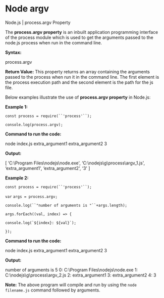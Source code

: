 # Node argv

Node.js \| process.argv Property

The **process.argv property** is an inbuilt application programming interface of the process module which is used to get the arguments passed to the node.js process when run in the command line.

**Syntax:**

process.argv

**Return Value:** This property returns an array containing the arguments passed to the process when run it in the command line. The first element is the process execution path and the second element is the path for the js file.

Below examples illustrate the use of **process.argv property** in Node.js:

**Example 1:**

` const process = require(``'process'``); `

`console.log(process.argv);`

**Command to run the code:**

node index.js extra_argument1 extra_argument2 3

**Output:**

\[ ‘C:\\Program Files\\nodejs\\node.exe', ‘C:\\nodejs\\g\\process\\argv_1.js', ‘extra_argument1', ‘extra_argument2', ‘3' \]

**Example 2:**

` const process = require(``'process'``); `

`var` `args = process.argv;`

` console.log(``"number of arguments is "``+args.length); `

`args.forEach((val, index) => {`

`` console.log(`${index}: ${val}`); ``

`});`

**Command to run the code:**

node index.js extra_argument1 extra_argument2 3

**Output:**

number of arguments is 5 0: C:\Program Files\nodejs\node.exe 1: C:\nodejs\g\process\argv_2.js 2: extra_argument1 3: extra_argument2 4: 3

**Note:** The above program will compile and run by using the `node filename.js` command followed by arguments.
